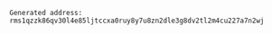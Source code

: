 ```plaintext
Generated address: rms1qzzk86qv30l4e85ljtccxa0ruy8y7u8zn2dle3g8dv2tl2m4cu227a7n2wj
```
